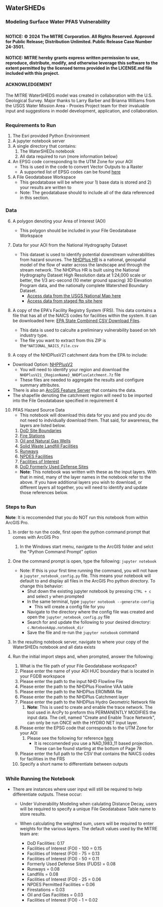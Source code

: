 ## WaterSHEDs

### Modeling Surface Water PFAS Vulnerability 
##
#### NOTICE: © 2024 The MITRE Corporation. All Rights Reserved. Approved for Public Release; Distribution Unlimited. Public Release Case Number 24-3501.
 
#### NOTICE: MITRE hereby grants express written permission to use, reproduce, distribute, modify, and otherwise leverage this software to the extent permitted by the licensed terms provided in the LICENSE.md file included with this project.

#### ACKNOWLEDGEMENT

The MITRE WaterSHEDS model was created in collaboration with the U.S. Geological Survey. Major thanks to Larry Barber and Brianna Williams from the USGS Water Mission Area - Proxies Project team for their invaluable input and suggestions in model development, application, and collaboration.

##

### Requirements to Run 
1. The Esri provided Python Environment 
2. A jupyter notebook server 
3. A single directory that contains: 
   1. The WaterSHEDs notebook
   2. All data required to run (more information below)
4. An EPSG code corresponding to the UTM Zone for your AOI 
   - This is used in the code to convert Vector Outputs to a Raster
   - A supported list of EPSG codes can be found [here](https://pro.arcgis.com/en/pro-app/latest/arcpy/classes/pdf/projected_coordinate_systems.pdf)
5. A File Geodatabase Workspace
   - This geodatabase will be where your 1) base data is stored and 2) your results are written to
   - Note: The geodatabase should to include all of the data referenced in this section. 

### Data
6. A polygon denoting your Area of Interest (AOI) 
   - This polygon should be included in your File Geodatabase Workspace
7. Data for your AOI from the National Hydrography Dataset 
   - This dataset is used to identify potential downstream vulnerabilities from hazard sources. The [NHDPlus HR](https://hydro.nationalmap.gov/arcgis/rest/services/NHDPlus_HR/MapServer) is a national, geospatial model of the flow of water across the landscape and through the stream network. The NHDPlus HR is built using the National Hydrography Dataset High Resolution data at 1:24,000 scale or better, the 1/3 arc-second (10 meter ground spacing) 3D Elevation Program data, and the nationally complete Watershed Boundary Dataset.  
       - [Access data from the USGS National Map here](https://www.epa.gov/waterdata/get-nhdplus-national-hydrography-dataset-plus-data#NHDPlusV2Map)
       - [Access data from staged ftp site here](https://prd-tnm.s3.amazonaws.com/index.html?prefix=StagedProducts/Hydrography/NHDPlusHR/Beta/GDB/)

8.  A copy of the EPA's Facility Registry System (FRS). This data contains a file that has all of the NAICS codes for facilities within the system.  It can be downloaded here:  [EPA State Combined CSV Download Files](https://ordsext.epa.gov/FLA/www3/state_files/national_combined.zip). 
    -  This data is used to calculte a preliminary vulnerability based on teh industry type. 
    -  The file you want to extract from this ZIP is the`"NATIONAL_NAICS_File.csv`

9.  A copy of the NHDPlusV21 catchment data from the EPA to include: 
   -  Download Option: [NHPPlusV2](https://www.epa.gov/waterdata/get-nhdplus-national-hydrography-dataset-plus-data#v2datamap) 
      - You will need to identify your region and download the `NHDPlusV21_{RegionName}_NHDPlusCatchment.7z` file
      - These files are needed to aggregate the results and configure summary attributes. 
   - There is also an [ArcGIS Feature Server](https://services.arcgis.com/P3ePLMYs2RVChkJx/arcgis/rest/services/NHDPlusV21/FeatureServer) that contains the data. 
   - The shapefile denoting the catchment region will need to be imported into the File Geodatabase specified in requirement 4

10. PFAS Hazard Source Data
    - This notebook will download this data for you and you and you do not need to indvidually download them. That said, for awareness, the layers are listed below.
    1.  [DoD Site Boundaries](https://services7.arcgis.com/n1YM8pTrFmm7L4hs/arcgis/rest/services/mirta/FeatureServer/1)
    2.  [Fire Stations](https://carto.nationalmap.gov/arcgis/rest/services/structures/MapServer/51)
    3.  [Oil and Natural Gas Wells](https://services7.arcgis.com/FGr1D95XCGALKXqM/ArcGIS/rest/services/Oil_Wells/FeatureServer/0)
    4.  [Solid Waste Landfill Facilities](https://services.arcgis.com/cJ9YHowT8TU7DUyn/arcgis/rest/services/EPA_Disaster_Debris_Recovery_Data/FeatureServer/0)
    5.  [Runways](https://services6.arcgis.com/ssFJjBXIUyZDrSYZ/arcgis/rest/services/Runways/FeatureServer/0)
    6.  [NPDES Facilities](https://services.arcgis.com/cJ9YHowT8TU7DUyn/arcgis/rest/services/oeca__echo__npdes_facilities_outfalls/FeatureServer/0)
    7.  [Facilities of Interest](https://services.arcgis.com/cJ9YHowT8TU7DUyn/ArcGIS/rest/services/FRS_INTERESTS/FeatureServer/0)
    8.  [DoD Formerly Used Defense Sites](https://services7.arcgis.com/n1YM8pTrFmm7L4hs/ArcGIS/rest/services/FUDS_property_areas/FeatureServer/0)
    - **Note**: This notebook was written with these as the input layers.  With that in mind, many of the layer names in the notebook refer to the above. If you have additional layers you wish to download, or different layers all together, you will need to identify and update those references below. 

##
### Steps to Run 
**Note**: It is reccomended that you do NOT run this notebook from within ArcGIS Pro. 
1. In order to run the code, first open the python command prompt that comes with ArcGIS Pro
   1. In the Windows start menu, navigate to the ArcGIS folder and selct the "Python Command Prompt" option

2. One the command prompt is open, type the following: `jupyter notebook` 
   - Note: If this is your first time running the command, you will not have a `jupyter_notebook_config.py` file.  This means your notebook will default to and display all files in the ArcGIS Pro python directory.  To change this behavior: 
     -  Shut down the existing jupyter notebook by pressing `CTRL + c` and select `y` when prompted
     -  In the same terminal, type `jupyter notebook --generate-config` 
        -  This will create a config file for you
     -  Navigate to the directory where the config file was created and open the `jupyter_notebook_config.py` file
     -  Search for and update the following to your desired directory: `c.NotebookApp.notebook_dir`
     -  Save the file and re-run the `jupyter notebook` command

3. In the resulting notebook server, navigate to where your copy of the WaterSHEDs notebook and all data exists
   
4. Run the initial import steps and, when prompted, answer the following: 
   1. What is the file path of your File Geodatabase workspace? 
   2. Please enter the name of your AOI HUC boundary that is located in your FGDB workspace
   3. Please enter the path to the input NHD Flowline Flie
   4. Please enter the path to the NHDPlus Flowline VAA table
   5. Please enter the path to the NHDPlus EROMMA file
   6. Please enter the path to the NHDPlus Catchment layer
   7. Please enter the path to the NHDPlus Hydro Geometric Network file
      1. **Note**: This is used to create and enable the trace network. The tool used in ArcPy to preform this PERMANENTLY MODIFIES the input data. The cell, named "Create and Enable Trace Network", can only be run ONCE with the HYDRO NET input layer. 
   8. Please enter the EPSG code that corresponds to the UTM Zone for your AOI
      1. Please see the following for reference [here](https://pro.arcgis.com/en/pro-app/latest/arcpy/classes/pdf/projected_coordinate_systems.pdf)
         - It is reccomended you use a NAD_1983_11 based projection. These can be found starting at the bottom of Page 78
   9.  Please enter the full path to the CSV that contains the NAICS codes for facilities in the FRS
   10. Specify a short name to differentiate between outputs 
##
### While Running the Notebook
- There are instances where user input will still be required to help differentiate outputs. These occur: 
  - Under Vulnerability Modeling when calulating Distance Decay, users will be required to specify a unique File Geodatabase Table name to store results.
  - When calculating the weighted sum, users will be required to enter weights for the various layers.  The default values used by the MITRE team are: 
  
     -    DoD Facilities: 0.17
     -    Facilities of Interest (FOI) - 100 = 0.15
     -    Facilities of Interest (FOI) - 75 = 0.13
     -    Facilities of Interest (FOI) - 50 = 0.11
     -    Formerly Used Defense Sites (FUDS) = 0.08
     -    Runways = 0.08
     -    Landfills = 0.08 
     -    Facilities of Interest (FOI) - 25 = 0.06 
     -    NPDES Permitted Facilities = 0.06 
     -    Firestations = 0.03
     -    Oil and Gas Facilities = 0.03
     -    Facilities of Interest (FOI) - 1 = 0.02
     
     

